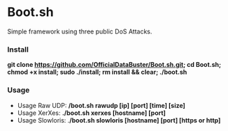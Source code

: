 # Boot.sh
Simple framework using three public DoS Attacks.

### Install
**git clone https://github.com/OfficialDataBuster/Boot.sh.git; cd Boot.sh; chmod +x install; sudo ./install; rm install && clear; ./boot.sh**


### Usage
* Usage Raw UDP: **/boot.sh rawudp [ip] [port] [time] [size]**
* Usage XerXes: **./boot.sh xerxes [hostname] [port]**
* Usage Slowloris: .**/boot.sh slowloris [hostname] [port] [https or http]**
